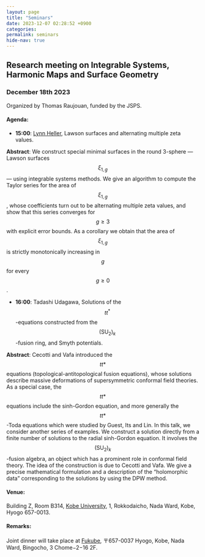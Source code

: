 ```yaml
---
layout: page
title: "Seminars"
date: 2023-12-07 02:28:52 +0900
categories:
permalink: seminars
hide-nav: true
---
```


## Research meeting on Integrable Systems, Harmonic Maps and Surface Geometry

### December 18th 2023

Organized by Thomas Raujouan, funded by the JSPS.

#### Agenda:

- **15:00**: [Lynn Heller][lynn], Lawson surfaces and alternating multiple zeta values.

**Abstract**: We construct special minimal surfaces in the round 3-sphere — Lawson surfaces $$\xi_{1,g}$$—  using integrable systems methods. We give an algorithm to compute the Taylor series for the area of $$\xi_{1,g}$$, whose coefficients turn out to be alternating multiple zeta values, and show that this series converges for $$g\geq 3$$ with explicit error bounds. As a corollary we obtain that the area  of $$\xi_{1,g} $$ is strictly monotonically increasing in $$g$$ for every $$g\geq0$$. 

- **16:00**: Tadashi Udagawa, Solutions of the $$tt^*$$-equations constructed from the $$(\mathrm{SU}_2)_k$$-fusion ring, and Smyth potentials.

**Abstract**: Cecotti and Vafa introduced the $$tt*$$ equations (topological-antitopological fusion equations), whose solutions describe massive deformations of supersymmetric conformal field theories. As a special case, the $$tt*$$ equations include the sinh-Gordon equation, and more generally the $$tt*$$-Toda equations which were studied by Guest, Its and Lin. In this talk, we consider another series of examples. We construct a solution directly from a finite number of solutions to the radial sinh-Gordon equation. It involves the $$(\mathrm{SU}_2)_k$$-fusion algebra, an object which has a prominent role in conformal field theory. The idea of the construction is due to Cecotti and Vafa. We give a precise mathematical formulation and a description of the “holomorphic data” corresponding to the solutions by using the DPW method. 

#### Venue:
Building Z, Room B314, 
[Kobe University][kobe-u], 1, Rokkodaicho, Nada Ward, Kobe, Hyogo 657-0013.

#### Remarks:

Joint dinner will take place at [Fukube][fukube], 〒657-0037 Hyogo, Kobe, Nada Ward, Bingocho, 3 Chome−2−16 2F.

[lynn]:https://bimsa.net:10000/research/geometriewerkstatt2022/lynnheller.html
[fukube]:https://maps.app.goo.gl/aTyABDkr64No3hxx8
[kobe-u]:https://maps.app.goo.gl/wf946v53NQRFtxt19
[abstract-udagawa]:/assets/pdf/abstract-udagawa.pdf